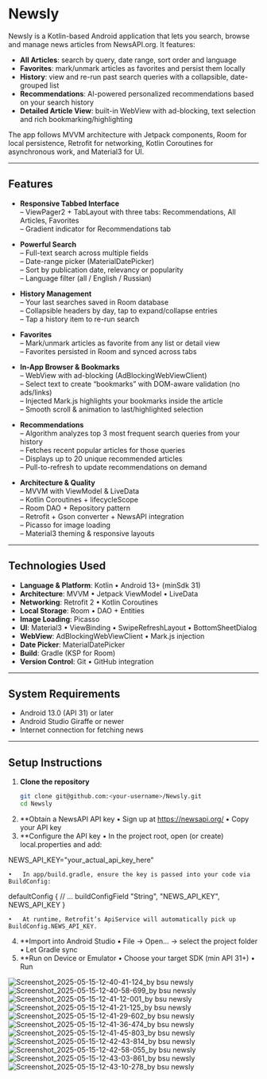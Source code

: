 # Newsly

Newsly is a Kotlin-based Android application that lets you search, browse and manage news articles from NewsAPI.org. It features:

- **All Articles**: search by query, date range, sort order and language  
- **Favorites**: mark/unmark articles as favorites and persist them locally  
- **History**: view and re-run past search queries with a collapsible, date-grouped list  
- **Recommendations**: AI-powered personalized recommendations based on your search history  
- **Detailed Article View**: built-in WebView with ad-blocking, text selection and rich bookmarking/highlighting  

The app follows MVVM architecture with Jetpack components, Room for local persistence, Retrofit for networking, Kotlin Coroutines for asynchronous work, and Material3 for UI.

---

## Features

- **Responsive Tabbed Interface**  
  – ViewPager2 + TabLayout with three tabs: Recommendations, All Articles, Favorites  
  – Gradient indicator for Recommendations tab  

- **Powerful Search**  
  – Full-text search across multiple fields  
  – Date-range picker (MaterialDatePicker)  
  – Sort by publication date, relevancy or popularity  
  – Language filter (all / English / Russian)  

- **History Management**  
  – Your last searches saved in Room database  
  – Collapsible headers by day, tap to expand/collapse entries  
  – Tap a history item to re-run search  

- **Favorites**  
  – Mark/unmark articles as favorite from any list or detail view  
  – Favorites persisted in Room and synced across tabs  

- **In-App Browser & Bookmarks**  
  – WebView with ad-blocking (AdBlockingWebViewClient)  
  – Select text to create “bookmarks” with DOM-aware validation (no ads/links)  
  – Injected Mark.js highlights your bookmarks inside the article  
  – Smooth scroll & animation to last/highlighted selection  

- **Recommendations**  
  – Algorithm analyzes top 3 most frequent search queries from your history  
  – Fetches recent popular articles for those queries  
  – Displays up to 20 unique recommended articles  
  – Pull-to-refresh to update recommendations on demand  

- **Architecture & Quality**  
  – MVVM with ViewModel & LiveData  
  – Kotlin Coroutines + lifecycleScope  
  – Room DAO + Repository pattern  
  – Retrofit + Gson converter + NewsAPI integration  
  – Picasso for image loading  
  – Material3 theming & responsive layouts  

---

## Technologies Used

- **Language & Platform**: Kotlin • Android 13+ (minSdk 31)  
- **Architecture**: MVVM • Jetpack ViewModel • LiveData  
- **Networking**: Retrofit 2 • Kotlin Coroutines  
- **Local Storage**: Room • DAO + Entities  
- **Image Loading**: Picasso  
- **UI**: Material3 • ViewBinding • SwipeRefreshLayout • BottomSheetDialog  
- **WebView**: AdBlockingWebViewClient • Mark.js injection  
- **Date Picker**: MaterialDatePicker  
- **Build**: Gradle (KSP for Room)  
- **Version Control**: Git • GitHub integration  

---

## System Requirements

- Android 13.0 (API 31) or later  
- Android Studio Giraffe or newer  
- Internet connection for fetching news  

---

## Setup Instructions

1. **Clone the repository**  
   ```bash
   git clone git@github.com:<your-username>/Newsly.git
   cd Newsly

2. **Obtain a NewsAPI API key
	•	Sign up at https://newsapi.org/
	•	Copy your API key
3. **Configure the API key
	•	In the project root, open (or create) local.properties and add:

NEWS_API_KEY="your_actual_api_key_here"


	•	In app/build.gradle, ensure the key is passed into your code via BuildConfig:

defaultConfig {
    // …
    buildConfigField "String", "NEWS_API_KEY", NEWS_API_KEY
}


	•	At runtime, Retrofit’s ApiService will automatically pick up BuildConfig.NEWS_API_KEY.

4. **Import into Android Studio
	•	File → Open… → select the project folder
	•	Let Gradle sync
5. **Run on Device or Emulator
	•	Choose your target SDK (min API 31+)
	•	Run

![Screenshot_2025-05-15-12-40-41-124_by bsu newsly](https://github.com/user-attachments/assets/5906dbc0-2ab1-4d56-9b95-537a1bf4a625)
![Screenshot_2025-05-15-12-40-58-699_by bsu newsly](https://github.com/user-attachments/assets/0b86b01f-9bc9-405c-968c-1c3dfa7d888d)
![Screenshot_2025-05-15-12-41-12-001_by bsu newsly](https://github.com/user-attachments/assets/aeeac444-1bbf-472b-9196-6daf01f1e7ee)
![Screenshot_2025-05-15-12-41-21-125_by bsu newsly](https://github.com/user-attachments/assets/e67b7120-e02d-4801-a2e6-d281ee780b40)
![Screenshot_2025-05-15-12-41-29-602_by bsu newsly](https://github.com/user-attachments/assets/04cc3b84-bc0c-4bfc-b4aa-9af84698c697)
![Screenshot_2025-05-15-12-41-36-474_by bsu newsly](https://github.com/user-attachments/assets/60553488-9215-461a-bd0f-67458a66fdda)
![Screenshot_2025-05-15-12-41-45-803_by bsu newsly](https://github.com/user-attachments/assets/a6e0ec9d-56c2-4c31-9eb1-bc55132dde54)
![Screenshot_2025-05-15-12-42-43-814_by bsu newsly](https://github.com/user-attachments/assets/c64aa948-189d-46dd-9dbb-19d65f9952f3)
![Screenshot_2025-05-15-12-42-58-055_by bsu newsly](https://github.com/user-attachments/assets/fb5e3eea-9abb-4f20-8b2b-d8502d382ae0)
![Screenshot_2025-05-15-12-43-03-861_by bsu newsly](https://github.com/user-attachments/assets/ae6861c0-44ee-4496-952f-b13db5bb6de2)
![Screenshot_2025-05-15-12-43-10-278_by bsu newsly](https://github.com/user-attachments/assets/7d33cbee-ffa0-4fa6-ba68-f6ed3a7d6651)
